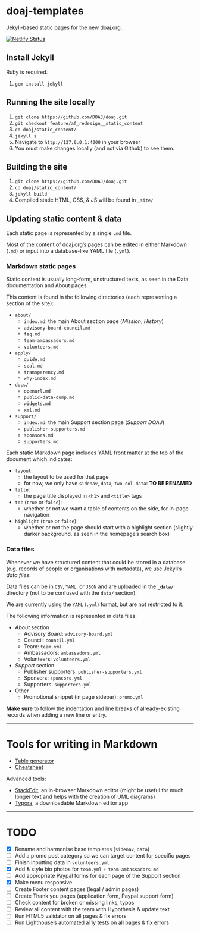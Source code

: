 # doaj-templates

Jekyll-based static pages for the new doaj.org. 

[![Netlify Status](https://api.netlify.com/api/v1/badges/6c8421b5-baef-482e-a9ae-729954cec42f/deploy-status)](https://app.netlify.com/sites/doaj-static/deploys)

## Install Jekyll

Ruby is required.

1. `gem install jekyll`

## Running the site locally

1. `git clone https://github.com/DOAJ/doaj.git`
2. `git checkout feature/af_redesign__static_content`
3. `cd doaj/static_content/`
4. `jekyll s`
5. Navigate to `http://127.0.0.1:4000` in your browser
6. You must make changes locally (and not via Github) to see them.

## Building the site

1. `git clone https://github.com/DOAJ/doaj.git`
2. `cd doaj/static_content/`
3. `jekyll build`
4. Compiled static HTML, CSS, & JS will be found in `_site/`

## Updating static content & data

Each static page is represented by a single `.md` file.

Most of the content of doaj.org’s pages can be edited in either Markdown (`.md`) or input into a database-like YAML file (`.yml`). 

### Markdown static pages

Static content is usually long-form, unstructured texts, as seen in the Data documentation and About pages.

This content is found in the following directories (each representing a section of the site):

- `about/`
  - `index.md`: the main About section page (_Mission_, _History_)
  - `advisory-board-council.md`
  - `faq.md`
  - `team-ambassadors.md`
  - `volunteers.md`
- `apply/`
  - `guide.md`
  - `seal.md`
  - `transparency.md`
  - `why-index.md`
- `docs/`
  - `openurl.md`
  - `public-data-dump.md`
  - `widgets.md`
  - `xml.md`
- `support/`
  - `index.md`: the main Support section page (_Support DOAJ_)
  - `publisher-supporters.md`
  - `sponsors.md`
  - `supporters.md`

Each static Markdown page includes YAML front matter at the top of the document which indicates:

- `layout`:
  - the layout to be used for that page
  - for now, we only have `sidenav`, `data`, `two-col-data`: **TO BE RENAMED**
- `title`:
  - the page title displayed in `<h1>` and `<title>` tags
- `toc` (`true` or `false`):
  - whether or not we want a table of contents on the side, for in-page navigation
- `highlight` (`true` or `false`):
  - whether or not the page should start with a highlight section (slightly darker background, as seen in the homepage’s search box)

### Data files

Whenever we have structured content that could be stored in a database (e.g. records of people or organisations with metadata), we use Jekyll’s _data files_. 

Data files can be in `CSV`, `YAML`, or `JSON` and are uploaded in the **`_data/`** directory (not to be confused with the `data/` section).

We are currently using the `YAML` (`.yml`) format, but are not restricted to it.

The following information is represented in data files:
- _About_ section
  - Advisory Board: `advisory-board.yml`
  - Council: `council.yml`
  - Team: `team.yml`
  - Ambassadors: `ambassadors.yml`
  - Volunteers: `volunteers.yml`
- _Support_ section
  - Publisher supporters: `publisher-supporters.yml`
  - Sponsors: `sponsors.yml`
  - Supporters: `supporters.yml`
- Other
  - Promotional snippet (in page sidebar): `promo.yml`

**Make sure** to follow the indentation and line breaks of already-existing records when adding a new line or entry.

---

# Tools for writing in Markdown 

- [Table generator](https://www.tablesgenerator.com/markdown_tables)
- [Cheatsheet](https://github.com/adam-p/markdown-here/wiki/Markdown-Cheatsheet) 

Advanced tools: 
- [StackEdit](https://stackedit.io/), an in-browser Markdown editor (might be useful for much longer text and helps with the creation of UML diagrams) 
- [Typora](https://typora.io/), a downloadable Markdown editor app

---

# TODO

- [x] Rename and harmonise base templates (`sidenav`, `data`) 
- [ ] Add a promo post category so we can target content for specific pages
- [ ] Finish inputting data in `volunteers.yml`
- [x] Add & style bio photos for `team.yml` + `team-ambassadors.md`
- [ ] Add appropriate Paypal forms for each page of the Support section 
- [x] Make menu responsive
- [ ] Create Footer content pages (legal / admin pages)
- [ ] Create Thank you pages (application form, Paypal support form) 
- [ ] Check content for broken or missing links, typos
- [ ] Review all content with the team with Hypothesis & update text
- [ ] Run HTML5 validator on all pages & fix errors 
- [ ] Run Lighthouse’s automated a11y tests on all pages & fix errors

